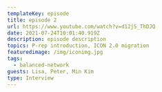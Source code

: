 ```yaml
---
templateKey: episode
title: episode 2
url: https://www.youtube.com/watch?v=d12jS_ThDJQ
date: 2021-07-24T10:01:40.919Z
description: episode description
topics: P-rep introduction, ICON 2.0 migration
featuredimage: /img/iconimg.jpg
tags:
  - balanced-network
guests: Lisa, Peter, Min Kim
type: Interview
---
```

